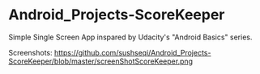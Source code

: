 # Android_Projects-ScoreKeeper

Simple Single Screen App inspared by Udacity's "Android Basics" series.

Screenshots: https://github.com/sushseqi/Android_Projects-ScoreKeeper/blob/master/screenShotScoreKeeper.png
